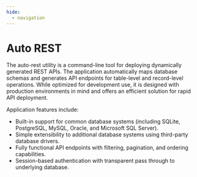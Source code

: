 ```yaml
---
hide:
  - navigation
---
```


# Auto REST

The auto-rest utility is a command-line tool for deploying dynamically generated REST APIs. 
The application automatically maps database schemas and generates API endpoints for table-level and record-level operations.
While optimized for development use, it is designed with production environments in mind and offers an efficient solution for rapid API deployment.

Application features include:

- Built-in support for common database systems (including SQLite, PostgreSQL, MySQL, Oracle, and Microsoft SQL Server).
- Simple extensibility to additional database systems using third-party database drivers.
- Fully functional API endpoints with filtering, pagination, and ordering capabilities.
- Session-based authentication with transparent pass through to underlying database.
